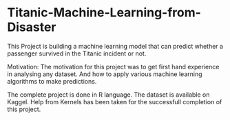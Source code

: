 # Titanic-Machine-Learning-from-Disaster
This Project is building a machine learning model that can predict whether a passenger survived in the Titanic incident or not.

Motivation:
The motivation for this project was to get first hand experience in analysing any dataset. And how to apply various machine learning
algorithms to make predictions.

The complete project is done in R language. The dataset is available on Kaggel. Help from Kernels has been taken for the successfull
completion of this project. 
